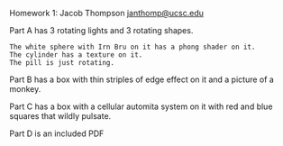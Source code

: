 
Homework 1: Jacob Thompson janthomp@ucsc.edu


Part A has 3 rotating lights and 3 rotating shapes.

	The white sphere with Irn Bru on it has a phong shader on it.
	The cylinder has a texture on it.
	The pill is just rotating.


Part B has a box with thin striples of edge effect on it and a picture of a monkey.

Part C has a box with a cellular automita system on it with red and blue squares that wildly pulsate.

Part D is an included PDF
